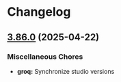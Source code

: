 # Changelog

## [3.86.0](https://github.com/sanity-io/sanity/compare/groq-v3.85.1...groq-v3.86.0) (2025-04-22)


### Miscellaneous Chores

* **groq:** Synchronize studio versions
